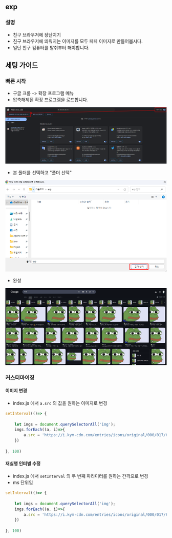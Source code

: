 ## exp  

### 설명  

- 친구 브라우저에 장난치기  
- 친구 브라우저에 띄워지는 이미지를 모두 페페 이미지로 만들어봅시다.  
- 일단 친구 컴퓨터를 탈취부터 해야합니다.  

## 세팅 가이드  

### 빠른 시작  

- 구글 크롬 -> 확장 프로그램 메뉴  
- 압축해제된 확장 프로그램을 로드합니다.  

![alt text](src/image.png)  

- 본 폴더를 선택하고 "폴더 선택"  

![alt text](src/image-1.png)  

- 완성  

![alt text](src/image-2.png)  

### 커스터마이징  

#### 이미지 변경  

- index.js 에서 `a.src` 의 값을 원하는 이미지로 변경    

```javascript
setInterval(()=> {

	let imgs = document.querySelectorAll('img');
	imgs.forEach((a, i)=>{
		a.src = 'https://i.kym-cdn.com/entries/icons/original/000/017/618/pepefroggie.jpg' // 여기
	})

}, 100)
```

#### 재실행 인터벌 수정  

- index.js 에서 `setInterval` 의 두 번째 파라미터를 원하는 간격으로 변경    
- ms 단위임  

```javascript
setInterval(()=> {

	let imgs = document.querySelectorAll('img');
	imgs.forEach((a, i)=>{
		a.src = 'https://i.kym-cdn.com/entries/icons/original/000/017/618/pepefroggie.jpg' // 여기
	})

}, 100)
```
